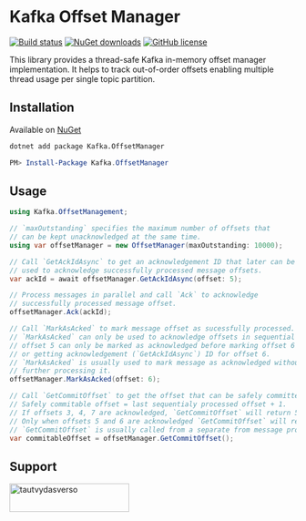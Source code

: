 # Kafka Offset Manager

[![Build status](https://img.shields.io/github/workflow/status/tautvydasversockas/kafka-offset-manager/publish-nuget)](https://github.com/tautvydasversockas/kafka-offset-manager/actions/workflows/pipeline.yml)
[![NuGet downloads](https://img.shields.io/nuget/v/kafka.offsetmanager.svg)](https://www.nuget.org/packages/Kafka.OffsetManager/)
[![GitHub license](https://img.shields.io/github/license/mashape/apistatus.svg)](https://github.com/tautvydasversockas/kafka-offset-manager/blob/main/LICENSE)

This library provides a thread-safe Kafka in-memory offset manager implementation. It helps to track out-of-order offsets enabling multiple thread usage per single topic partition. 

## Installation

Available on [NuGet](https://www.nuget.org/packages/Kafka.OffsetManager/)

```bash
dotnet add package Kafka.OffsetManager
```

```powershell
PM> Install-Package Kafka.OffsetManager
```

## Usage

```csharp
using Kafka.OffsetManagement;

// `maxOutstanding` specifies the maximum number of offsets that
// can be kept unacknowledged at the same time.
using var offsetManager = new OffsetManager(maxOutstanding: 10000);

// Call `GetAckIdAsync` to get an acknowledgement ID that later can be
// used to acknowledge successfully processed message offsets.
var ackId = await offsetManager.GetAckIdAsync(offset: 5);

// Process messages in parallel and call `Ack` to acknowledge 
// successfully processed message offset.
offsetManager.Ack(ackId);

// Call `MarkAsAcked` to mark message offset as sucessfully processed.
// `MarkAsAcked` can only be used to acknowledge offsets in sequential manner -
// offset 5 can only be marked as acknowledged before marking offset 6 as acknowledged 
// or getting acknowledgement (`GetAckIdAsync`) ID for offset 6.
// `MarkAsAcked` is usually used to mark message as acknowledged without 
// further processing it.
offsetManager.MarkAsAcked(offset: 6);

// Call `GetCommitOffset` to get the offset that can be safely committed.
// Safely commitable offset = last sequentialy processed offset + 1. 
// If offsets 3, 4, 7 are acknowledged, `GetCommitOffset` will return 5.
// Only when offsets 5 and 6 are acknowledged `GetCommitOffset` will return 8.
// `GetCommitOffset` is usually called from a separate from message processing thread.
var commitableOffset = offsetManager.GetCommitOffset();
```

## Support

<a href="https://www.buymeacoffee.com/tautvydasverso"> 
    <img align="left" src="https://cdn.buymeacoffee.com/buttons/v2/default-yellow.png" height="50" width="210"  alt="tautvydasverso" />
</a>
